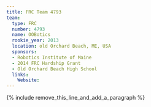 ```yaml
---
title: FRC Team 4793
team:
  type: FRC
  number: 4793
  name: OOBotics
  rookie_year: 2013
  location: old Orchard Beach, ME, USA
  sponsors:
  - Robotics Institute of Maine
  - 2014 FRC Hardship Grant
  - Old Orchard Beach High School
  links:
    Website:
---
```


{% include remove_this_line_and_add_a_paragraph %}